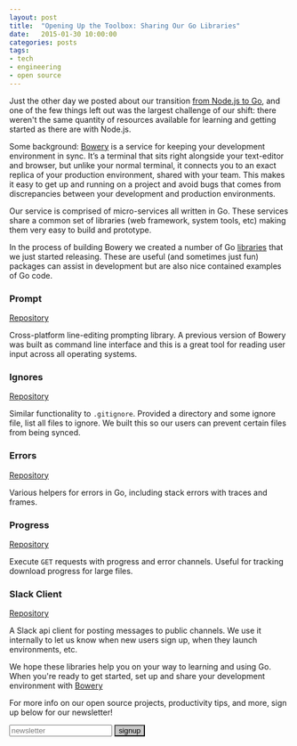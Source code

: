 ```yaml
---
layout: post
title:  "Opening Up the Toolbox: Sharing Our Go Libraries"
date:   2015-01-30 10:00:00
categories: posts
tags:
- tech
- engineering
- open source
---
```


Just the other day we posted about our transition [from Node.js to Go](/posts/Nodejs-to-Golang-Bowery/), and one of the few things left out was the largest challenge of our shift: there weren't the same quantity of resources available for learning and getting started as there are with Node.js.

Some background: [Bowery](http://bowery.io) is a service for keeping your development environment in sync. It’s a terminal that sits right alongside your text-editor and browser, but unlike your normal terminal, it connects you to an exact replica of your production environment, shared with your team. This makes it easy to get up and running on a project and avoid bugs that comes from discrepancies between your development and production environments.

Our service is comprised of micro-services all written in Go. These services share a common set of libraries (web framework, system tools, etc) making them very easy to build and prototype.

In the process of building Bowery we created a number of Go [libraries](/posts/shared-libraries-at-bowery/) that we just started releasing. These are useful (and sometimes just fun) packages can assist in development but are also nice contained examples of Go code.

### Prompt

[Repository](https://github.com/Bowery/prompt)

Cross-platform line-editing prompting library. A previous version of Bowery was built as command line interface and this is a great tool for reading user input across all operating systems.

### Ignores

[Repository](https://github.com/Bowery/ignores)

Similar functionality to `.gitignore`. Provided a directory and some ignore file, list all files to ignore. We built this so our users can prevent certain files from being synced.

### Errors

[Repository](https://github.com/Bowery/errors)

Various helpers for errors in Go, including stack errors with traces and frames.

### Progress

[Repository](https://github.com/Bowery/progress)

Execute `GET` requests with progress and error channels. Useful for tracking download progress for large files.

### Slack Client

[Repository](https://github.com/Bowery/slack)

A Slack api client for posting messages to public channels. We use it internally to let us know when new users sign up, when they launch environments, etc.

We hope these libraries help you on your way to learning and using Go. When you're ready to get started, set up and share your development environment with [Bowery](http://bowery.io)

For more info on our open source projects, productivity tips, and more, sign up below for our newsletter!

<form action="https://formkeep.com/f/a9d9bd96ce41" method="POST" class="subscribe" style="overflow: hidden; margin-bottom: 20px;">
  <span class="cover email-cover" style="background: rgb(191, 191, 191);"></span>
  <input class="email-submit" type="email" name="email" placeholder="newsletter" required="" style="color: rgb(198, 198, 198)">
  <span class="cover submit-cover"></span>
  <input type="submit" value="signup" style="background: rgb(198, 198, 198);">
</form>
